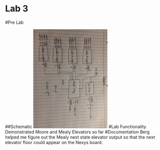 Lab 3
==========

#Pre Lab

##Schematic
![Alt Text](https://github.com/RyanRedhead/Lab3/blob/master/schematic.jpg?raw=true)
#Lab Functionality
Demonstrated Moore and Mealy Elevators so far
#Documentation
Berg helped me figure out the Mealy next state elevator output so that the next elevator floor could appear on the Nexys board.

